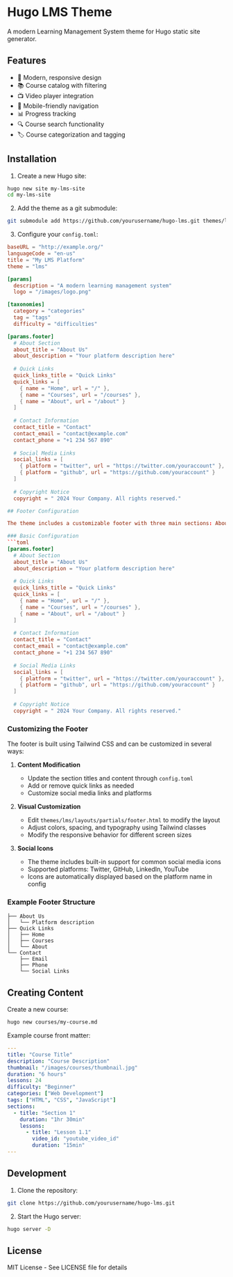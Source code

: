 # Hugo LMS Theme

A modern Learning Management System theme for Hugo static site generator.

## Features

- 🎨 Modern, responsive design
- 📚 Course catalog with filtering
- 📺 Video player integration
- 📱 Mobile-friendly navigation
- 📊 Progress tracking
- 🔍 Course search functionality
- 🏷️ Course categorization and tagging

## Installation

1. Create a new Hugo site:
```bash
hugo new site my-lms-site
cd my-lms-site
```

2. Add the theme as a git submodule:
```bash
git submodule add https://github.com/yourusername/hugo-lms.git themes/lms
```

3. Configure your `config.toml`:
```toml
baseURL = "http://example.org/"
languageCode = "en-us"
title = "My LMS Platform"
theme = "lms"

[params]
  description = "A modern learning management system"
  logo = "/images/logo.png"

[taxonomies]
  category = "categories"
  tag = "tags"
  difficulty = "difficulties"

[params.footer]
  # About Section
  about_title = "About Us"
  about_description = "Your platform description here"
  
  # Quick Links
  quick_links_title = "Quick Links"
  quick_links = [
    { name = "Home", url = "/" },
    { name = "Courses", url = "/courses" },
    { name = "About", url = "/about" }
  ]
  
  # Contact Information
  contact_title = "Contact"
  contact_email = "contact@example.com"
  contact_phone = "+1 234 567 890"
  
  # Social Media Links
  social_links = [
    { platform = "twitter", url = "https://twitter.com/youraccount" },
    { platform = "github", url = "https://github.com/youraccount" }
  ]
  
  # Copyright Notice
  copyright = " 2024 Your Company. All rights reserved."

## Footer Configuration

The theme includes a customizable footer with three main sections: About Us, Quick Links, and Contact Information. You can configure the footer content in your `config.toml`:

### Basic Configuration
```toml
[params.footer]
  # About Section
  about_title = "About Us"
  about_description = "Your platform description here"
  
  # Quick Links
  quick_links_title = "Quick Links"
  quick_links = [
    { name = "Home", url = "/" },
    { name = "Courses", url = "/courses" },
    { name = "About", url = "/about" }
  ]
  
  # Contact Information
  contact_title = "Contact"
  contact_email = "contact@example.com"
  contact_phone = "+1 234 567 890"
  
  # Social Media Links
  social_links = [
    { platform = "twitter", url = "https://twitter.com/youraccount" },
    { platform = "github", url = "https://github.com/youraccount" }
  ]
  
  # Copyright Notice
  copyright = " 2024 Your Company. All rights reserved."
```

### Customizing the Footer
The footer is built using Tailwind CSS and can be customized in several ways:

1. **Content Modification**
   - Update the section titles and content through `config.toml`
   - Add or remove quick links as needed
   - Customize social media links and platforms

2. **Visual Customization**
   - Edit `themes/lms/layouts/partials/footer.html` to modify the layout
   - Adjust colors, spacing, and typography using Tailwind classes
   - Modify the responsive behavior for different screen sizes

3. **Social Icons**
   - The theme includes built-in support for common social media icons
   - Supported platforms: Twitter, GitHub, LinkedIn, YouTube
   - Icons are automatically displayed based on the platform name in config

### Example Footer Structure
```
├── About Us
│   └── Platform description
├── Quick Links
│   ├── Home
│   ├── Courses
│   └── About
└── Contact
    ├── Email
    ├── Phone
    └── Social Links
```

## Creating Content

Create a new course:
```bash
hugo new courses/my-course.md
```

Example course front matter:
```yaml
---
title: "Course Title"
description: "Course Description"
thumbnail: "/images/courses/thumbnail.jpg"
duration: "6 hours"
lessons: 24
difficulty: "Beginner"
categories: ["Web Development"]
tags: ["HTML", "CSS", "JavaScript"]
sections:
  - title: "Section 1"
    duration: "1hr 30min"
    lessons:
      - title: "Lesson 1.1"
        video_id: "youtube_video_id"
        duration: "15min"
---
```

## Development

1. Clone the repository:
```bash
git clone https://github.com/yourusername/hugo-lms.git
```

2. Start the Hugo server:
```bash
hugo server -D
```

## License

MIT License - See LICENSE file for details
